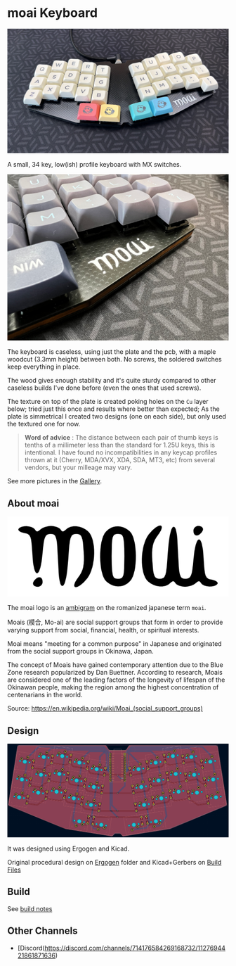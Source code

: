 # moai Keyboard

![Moai](gallery/photo1.png)

A small, 34 key, low(ish) profile keyboard with MX switches.

![Moai Detail](gallery/photo2.png)

The keyboard is caseless, using just the plate and the pcb, with a maple woodcut (3.3mm height) between both. No screws, the soldered switches keep everything in place.

The wood gives enough stability and it's quite sturdy compared to other caseless builds I've done before (even the ones that used screws).

The texture on top of the plate is created poking holes on the `Cu` layer below; tried just this once and results where better than expected; As the plate is simmetrical I created two designs (one on each side), but only used the textured one for now.

> **Word of advice** : The distance between each pair of thumb keys is tenths of a millimeter less than the standard for 1.25U keys, this is intentional. I have found no incompatibilities in any keycap profiles thrown at it (Cherry, MDA/XVX, XDA, SDA, MT3, etc) from several vendors, but your milleage may vary.

See more pictures in the [Gallery](gallery/README.md).

## About moai

![Moai Logo](images/moai_vector.png)

The moai logo is an [ambigram](https://en.wikipedia.org/wiki/Ambigram) on the romanized japanese term `moai`.

Moais (模合, Mo-ai) are social support groups that form in order to provide varying support from social, financial, health, or spiritual interests.

Moai means "meeting for a common purpose" in Japanese and originated from the social support groups in Okinawa, Japan.

The concept of Moais have gained contemporary attention due to the Blue Zone research popularized by Dan Buettner. According to research, Moais are considered one of the leading factors of the longevity of lifespan of the Okinawan people, making the region among the highest concentration of centenarians in the world.

Source: <https://en.wikipedia.org/wiki/Moai_(social_support_groups)>

## Design

![Moai PCB](images/kicad_pcb.png)

It was designed using Ergogen and Kicad.

Original procedural design on [Ergogen](ergogen/moai.yaml) folder and Kicad+Gerbers on [Build Files](build_files/)

## Build

See [build notes](BUILD.md)

## Other Channels

* [Discord(https://discord.com/channels/714176584269168732/1127694421861871636)
